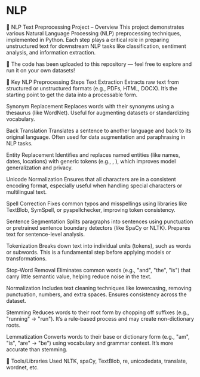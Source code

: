 # NLP
📘 NLP Text Preprocessing Project – Overview
This project demonstrates various Natural Language Processing (NLP) preprocessing techniques, implemented in Python. Each step plays a critical role in preparing unstructured text for downstream NLP tasks like classification, sentiment analysis, and information extraction.

📂 The code has been uploaded to this repository — feel free to explore and run it on your own datasets!

🧠 Key NLP Preprocessing Steps
Text Extraction
Extracts raw text from structured or unstructured formats (e.g., PDFs, HTML, DOCX). It’s the starting point to get the data into a processable form.

Synonym Replacement
Replaces words with their synonyms using a thesaurus (like WordNet). Useful for augmenting datasets or standardizing vocabulary.

Back Translation
Translates a sentence to another language and back to its original language. Often used for data augmentation and paraphrasing in NLP tasks.

Entity Replacement
Identifies and replaces named entities (like names, dates, locations) with generic tokens (e.g., <PERSON>, <DATE>), which improves model generalization and privacy.

Unicode Normalization
Ensures that all characters are in a consistent encoding format, especially useful when handling special characters or multilingual text.

Spell Correction
Fixes common typos and misspellings using libraries like TextBlob, SymSpell, or pyspellchecker, improving token consistency.

Sentence Segmentation
Splits paragraphs into sentences using punctuation or pretrained sentence boundary detectors (like SpaCy or NLTK). Prepares text for sentence-level analysis.

Tokenization
Breaks down text into individual units (tokens), such as words or subwords. This is a fundamental step before applying models or transformations.

Stop-Word Removal
Eliminates common words (e.g., "and", "the", "is") that carry little semantic value, helping reduce noise in the text.

Normalization
Includes text cleaning techniques like lowercasing, removing punctuation, numbers, and extra spaces. Ensures consistency across the dataset.

Stemming
Reduces words to their root form by chopping off suffixes (e.g., "running" → "run"). It’s a rule-based process and may create non-dictionary roots.

Lemmatization
Converts words to their base or dictionary form (e.g., "am", "is", "are" → "be") using vocabulary and grammar context. It’s more accurate than stemming.

🧪 Tools/Libraries Used
NLTK, spaCy, TextBlob, re, unicodedata, translate, wordnet, etc.
